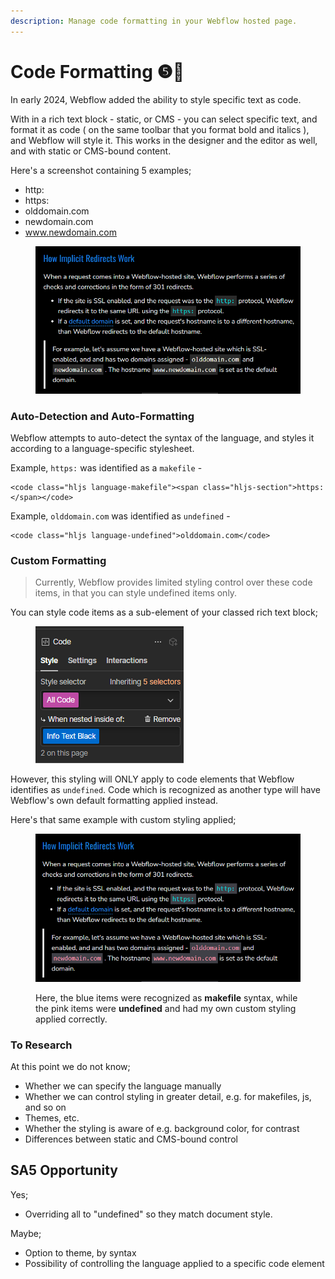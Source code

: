 ```yaml
---
description: Manage code formatting in your Webflow hosted page.
---
```


# Code Formatting ❺🧪

In early 2024, Webflow added the ability to style specific text as code.&#x20;

With in a rich text block - static, or CMS - you can select specific text, and format it as code ( on the same toolbar that you format bold and italics ), and Webflow will style it. This works in the designer and the editor as well, and with static or CMS-bound content. &#x20;

Here's a screenshot containing 5 examples;

* http:
* https:
* olddomain.com
* newdomain.com
* www.newdomain.com

<figure><img src="../.gitbook/assets/image (42).png" alt=""><figcaption></figcaption></figure>

### Auto-Detection and Auto-Formatting

Webflow attempts to auto-detect the syntax of the language, and styles it according to a language-specific stylesheet.

Example, `https:` was identified as a `makefile` -

```
<code class="hljs language-makefile"><span class="hljs-section">https:</span></code>
```

Example, `olddomain.com` was identified as `undefined` -&#x20;

```
<code class="hljs language-undefined">olddomain.com</code>
```

### Custom Formatting

> Currently, Webflow provides limited styling control over these code items, in that you can style undefined items only.&#x20;

You can style code items as a sub-element of your classed rich text block;

<figure><img src="../.gitbook/assets/image (43).png" alt=""><figcaption></figcaption></figure>

However, this styling will ONLY apply to code elements that Webflow identifies as `undefined`. Code which is recognized as another type will have Webflow's own default formatting applied instead.&#x20;

Here's that same example with custom styling applied;&#x20;

<figure><img src="../.gitbook/assets/image (2) (1).png" alt=""><figcaption><p>Here, the blue items were recognized as <strong>makefile</strong> syntax, while the pink items were <strong>undefined</strong> and had my own custom styling applied correctly.</p></figcaption></figure>

### To Research

At this point we do not know;

* Whether we can specify the language manually
* Whether we can control styling in greater detail, e.g. for makefiles, js, and so on&#x20;
* Themes, etc.
* Whether the styling is aware of e.g. background color, for contrast&#x20;
* Differences between static and CMS-bound control &#x20;

## SA5 Opportunity

Yes;&#x20;

* Overriding all to "undefined" so they match document style.

Maybe;

* Option to theme, by syntax&#x20;
* Possibility of controlling the language applied to a specific code element



&#x20;

